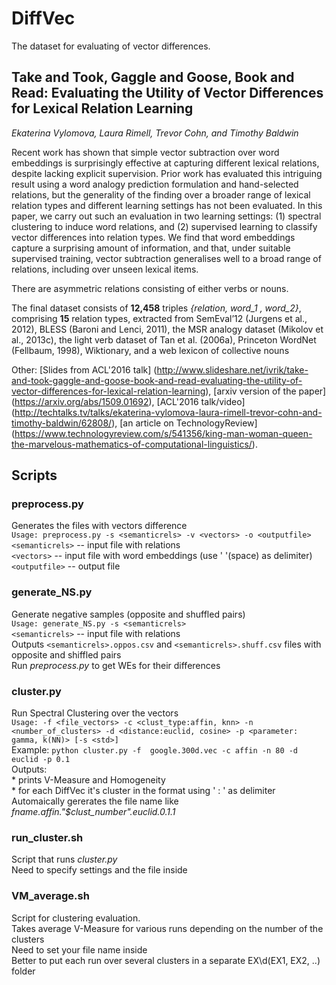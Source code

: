 # DiffVec

The dataset for evaluating of vector differences.

## Take and Took, Gaggle and Goose, Book and Read: Evaluating the Utility of Vector Differences for Lexical Relation Learning
*Ekaterina Vylomova, Laura Rimell, Trevor Cohn, and Timothy Baldwin*   

Recent work has shown that simple vector subtraction over word embeddings is surprisingly effective at capturing different lexical
relations, despite lacking explicit supervision.
Prior work has evaluated this intriguing result using a word analogy prediction formulation and hand-selected relations, but the generality
of the finding over a broader range of lexical relation types and different learning settings has not been evaluated. In this paper, we carry
out such an evaluation in two learning settings: (1) spectral clustering to induce word relations, and (2) supervised learning to classify
vector differences into relation types. We find that word embeddings capture a surprising amount of information, and that, under suitable supervised training, vector subtraction generalises well to a broad range of relations,
including over unseen lexical items.  

There are asymmetric relations consisting of either verbs or nouns.   

The final dataset consists of **12,458** triples *{relation, word_1 , word_2}*, comprising **15** relation types, extracted from SemEval’12 (Jurgens et al., 2012), BLESS (Baroni and Lenci, 2011), the MSR analogy dataset (Mikolov et al., 2013c), the light verb dataset of Tan et al. (2006a), Princeton WordNet (Fellbaum, 1998), Wiktionary, and a web lexicon of collective nouns

Other: [Slides from ACL'2016 talk] (http://www.slideshare.net/ivrik/take-and-took-gaggle-and-goose-book-and-read-evaluating-the-utility-of-vector-differences-for-lexical-relation-learning), [arxiv version of the paper] (https://arxiv.org/abs/1509.01692), [ACL'2016 talk/video] (http://techtalks.tv/talks/ekaterina-vylomova-laura-rimell-trevor-cohn-and-timothy-baldwin/62808/), [an article on TechnologyReview] (https://www.technologyreview.com/s/541356/king-man-woman-queen-the-marvelous-mathematics-of-computational-linguistics/).

## Scripts

### preprocess.py
Generates the files with vectors difference  
```Usage: preprocess.py -s <semanticrels> -v <vectors> -o <outputfile>```  
`<semanticrels>` -- input file with relations  
`<vectors>` -- input file with word embeddings (use ' '(space) as delimiter)  
`<outputfile>`  -- output file

### generate_NS.py
Generate negative samples (opposite and shuffled pairs)  
```Usage: generate_NS.py -s <semanticrels>```  
```<semanticrels>``` -- input file with relations  
Outputs `<semanticrels>.oppos.csv` and `<semanticrels>.shuff.csv` files with opposite and shiffled pairs   
Run *preprocess.py* to get WEs for their differences  

### cluster.py
Run Spectral Clustering over the vectors  
  ```Usage: -f <file_vectors> -c <clust_type:affin, knn> -n <number_of_clusters> -d <distance:euclid, cosine> -p <parameter: gamma, k(NN)> [-s <std>]```  
  Example: ```python cluster.py -f  google.300d.vec -c affin -n 80 -d euclid -p 0.1```  
  Outputs:  
	* prints V-Measure and Homogeneity  
	* for each DiffVec it's cluster in the format using ' : ' as delimiter  
  Automaically gererates the file name like *fname.affin."$clust_number".euclid.0.1.1*  

### run_cluster.sh
Script that runs *cluster.py*  
Need to specify settings and the file inside  

### VM_average.sh
Script for clustering evaluation.   
Takes average V-Measure for various runs depending on the number of the clusters  
Need to set your file name inside  
Better to put each run over several clusters in a separate EX\d(EX1, EX2, ..) folder  
